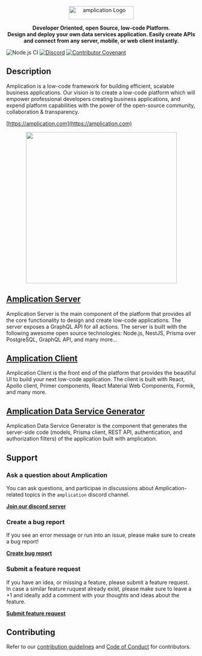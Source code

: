 <p align="center">
  <a href="https://amplicaiton.com" target="_blank">
    <img width="172" height="35" src="https://amplication.com/assets/amplication-logo.svg" alt="amplication  Logo"></a>
</p>

 <p align="center"><b>Developer Oriented, open Source, low-code Platform. <br/>
 Design and deploy your own data services application. Easily create APIs and connect from any server, mobile, or web client instantly.</b></p>

![Node.js CI](https://github.com/amplication/amplication/workflows/Node.js%20CI/badge.svg)
[![Discord](https://img.shields.io/discord/757179260417867879?label=discord)](https://discord.gg/b8MrjU6)
[![Contributor Covenant](https://img.shields.io/badge/Contributor%20Covenant-v2.0%20adopted-ff69b4.svg)](code_of_conduct.md)

## Description

Amplication is a low-code framework for building efficient, scalable business applications.
Our vision is to create a low-code platform which will empower professional developers creating business applications, and expend platform capabilities with the power of the open-source community, collaboration & transparency.

[https://amplication.com](https://amplication.com)

<p align="center">
<img src="https://amplication.com/assets/images/home-page.svg" height="400"/>
</p>

## [Amplication Server](./packages/amplication-server/README.md)

Amplication Server is the main component of the platform that provides all the core functionality to design and create low-code applications.
The server exposes a GraphQL API for all actions. The server is built with the following awesome open source technologies: Node.js, NestJS, Prisma over PostgreSQL, GraphQL API, and many more...

## [Amplication Client](./packages/amplication-client/README.md)

Amplication Client is the front end of the platform that provides the beautiful UI to build your next low-code application.
The client is built with React, Apollo client, Primer components, React Material Web Components, Formik, and many more.

## [Amplication Data Service Generator](./packages/amplication-data-service-generator/README.md)

Amplication Data Service Generator is the component that generates the server-side code (models, Prisma client, REST API, authentication, and authorization filters) of the application built with amplication.

## Support

### Ask a question about Amplication

You can ask questions, and participae in discussions about Amplication-related topics in the `amplication` discord channel.

[**Join our discord server**](https://discord.gg/b8MrjU6)

### Create a bug report

If you see an error message or run into an issue, please make sure to create a bug report!

[**Create bug report**](https://github.com/amplication/amplication/issues/new?assignees=&labels=type%3A%20bug&template=bug_report.md&title=)

### Submit a feature request

If you have an idea, or missing a feature, please submit a feature request.<br/>
In case a similar feature ruquest already exist, please make sure to leave a +1 and ideally add a comment with your thoughts and ideas about the feature.

[**Submit feature request**](https://github.com/amplication/amplication/issues/new?assignees=&labels=type%3A%20feature%20request&template=feature_request.md&title=)

## Contributing

Refer to our [contribution guidelines](./CONTRIBUTING.md) and [Code of Conduct](./code_of_conduct.md) for contributors.
